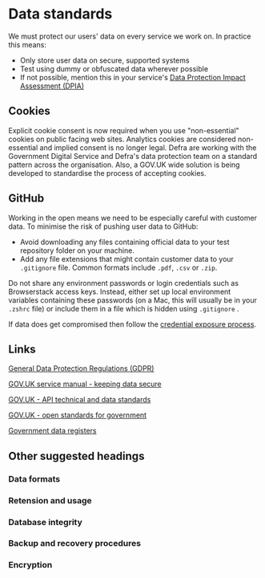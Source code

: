 # Data standards

We must protect our users' data on every service we work on. In practice this means:

* Only store user data on secure, supported systems
* Test using dummy or obfuscated data wherever possible
* If not possible, mention this in your service's [Data Protection Impact Assessment (DPIA)](https://ico.org.uk/for-organisations/guide-to-data-protection/guide-to-the-general-data-protection-regulation-gdpr/accountability-and-governance/data-protection-impact-assessments/)

## Cookies

Explicit cookie consent is now required when you use "non-essential" cookies on public facing web sites. Analytics cookies are considered non-essential and implied consent is no longer legal. Defra are working with the Government Digital Service and Defra's data protection team on a standard pattern across the organisation. Also, a GOV.UK wide solution is being developed to standardise the process of accepting cookies.

## GitHub

Working in the open means we need to be especially careful with customer data. To minimise the risk of pushing user data to GitHub:

* Avoid downloading any files containing official data to your test repository folder on your machine.
* Add any file extensions that might contain customer data to your `.gitignore` file. Common formats include `.pdf`, `.csv` or `.zip`.

Do not share any environment passwords or login credentials such as Browserstack access keys. Instead, either set up local environment variables containing these passwords (on a Mac, this will usually be in your `.zshrc` file) or include them in a file which is hidden using `.gitignore` .

If data does get compromised then follow the [credential exposure process](../processes/credential_exposure.md).

## Links

[General Data Protection Regulations (GDPR)](https://ico.org.uk/for-organisations/guide-to-data-protection/guide-to-the-general-data-protection-regulation-gdpr/)

[GOV.UK service manual - keeping data secure](https://www.gov.uk/service-manual/technology/securing-your-information)

[GOV.UK - API technical and data standards](https://www.gov.uk/guidance/gds-api-technical-and-data-standards)

[GOV.UK - open standards for government](https://www.gov.uk/government/publications/open-standards-for-government)

[Government data registers](https://www.registers.service.gov.uk/registers)

## Other suggested headings

### Data formats

### Retension and usage

### Database integrity

### Backup and recovery procedures

### Encryption
